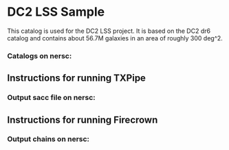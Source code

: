 # DC2 LSS Sample 

This catalog is used for the DC2 LSS project. It is based on the DC2 dr6 catalog and contains about 56.7M galaxies in an area of roughly 300 deg^2.

### Catalogs on nersc:

## Instructions for running TXPipe


### Output sacc file on nersc:

## Instructions for running Firecrown

### Output chains on nersc:
